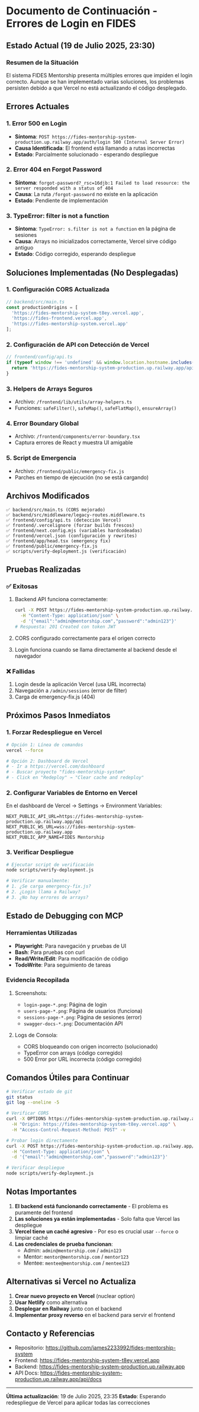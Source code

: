 # Documento de Continuación - Errores de Login en FIDES

## Estado Actual (19 de Julio 2025, 23:30)

### Resumen de la Situación
El sistema FIDES Mentorship presenta múltiples errores que impiden el login correcto. Aunque se han implementado varias soluciones, los problemas persisten debido a que Vercel no está actualizando el código desplegado.

## Errores Actuales

### 1. Error 500 en Login
- **Síntoma**: `POST https://fides-mentorship-system-production.up.railway.app/auth/login 500 (Internal Server Error)`
- **Causa Identificada**: El frontend está llamando a rutas incorrectas
- **Estado**: Parcialmente solucionado - esperando despliegue

### 2. Error 404 en Forgot Password
- **Síntoma**: `forgot-password?_rsc=16djb:1 Failed to load resource: the server responded with a status of 404`
- **Causa**: La ruta `/forgot-password` no existe en la aplicación
- **Estado**: Pendiente de implementación

### 3. TypeError: filter is not a function
- **Síntoma**: `TypeError: s.filter is not a function` en la página de sesiones
- **Causa**: Arrays no inicializados correctamente, Vercel sirve código antiguo
- **Estado**: Código corregido, esperando despliegue

## Soluciones Implementadas (No Desplegadas)

### 1. Configuración CORS Actualizada
```typescript
// backend/src/main.ts
const productionOrigins = [
  'https://fides-mentorship-system-t8ey.vercel.app',
  'https://fides-frontend.vercel.app',
  'https://fides-mentorship-system.vercel.app'
];
```

### 2. Configuración de API con Detección de Vercel
```typescript
// frontend/config/api.ts
if (typeof window !== 'undefined' && window.location.hostname.includes('vercel.app')) {
  return 'https://fides-mentorship-system-production.up.railway.app/api';
}
```

### 3. Helpers de Arrays Seguros
- Archivo: `/frontend/lib/utils/array-helpers.ts`
- Funciones: `safeFilter()`, `safeMap()`, `safeFlatMap()`, `ensureArray()`

### 4. Error Boundary Global
- Archivo: `/frontend/components/error-boundary.tsx`
- Captura errores de React y muestra UI amigable

### 5. Script de Emergencia
- Archivo: `/frontend/public/emergency-fix.js`
- Parches en tiempo de ejecución (no se está cargando)

## Archivos Modificados
```
✅ backend/src/main.ts (CORS mejorado)
✅ backend/src/middleware/legacy-routes.middleware.ts
✅ frontend/config/api.ts (detección Vercel)
✅ frontend/.vercelignore (forzar builds frescos)
✅ frontend/next.config.mjs (variables hardcodeadas)
✅ frontend/vercel.json (configuración y rewrites)
✅ frontend/app/head.tsx (emergency fix)
✅ frontend/public/emergency-fix.js
✅ scripts/verify-deployment.js (verificación)
```

## Pruebas Realizadas

### ✅ Exitosas
1. Backend API funciona correctamente:
   ```bash
   curl -X POST https://fides-mentorship-system-production.up.railway.app/api/auth/login \
     -H "Content-Type: application/json" \
     -d '{"email":"admin@mentorship.com","password":"admin123"}'
   # Respuesta: 201 Created con token JWT
   ```

2. CORS configurado correctamente para el origen correcto

3. Login funciona cuando se llama directamente al backend desde el navegador

### ❌ Fallidas
1. Login desde la aplicación Vercel (usa URL incorrecta)
2. Navegación a `/admin/sessions` (error de filter)
3. Carga de emergency-fix.js (404)

## Próximos Pasos Inmediatos

### 1. Forzar Redespliegue en Vercel
```bash
# Opción 1: Línea de comandos
vercel --force

# Opción 2: Dashboard de Vercel
# - Ir a https://vercel.com/dashboard
# - Buscar proyecto "fides-mentorship-system"
# - Click en "Redeploy" → "Clear cache and redeploy"
```

### 2. Configurar Variables de Entorno en Vercel
En el dashboard de Vercel → Settings → Environment Variables:
```
NEXT_PUBLIC_API_URL=https://fides-mentorship-system-production.up.railway.app/api
NEXT_PUBLIC_WS_URL=wss://fides-mentorship-system-production.up.railway.app
NEXT_PUBLIC_APP_NAME=FIDES Mentorship
```

### 3. Verificar Despliegue
```bash
# Ejecutar script de verificación
node scripts/verify-deployment.js

# Verificar manualmente:
# 1. ¿Se carga emergency-fix.js?
# 2. ¿Login llama a Railway?
# 3. ¿No hay errores de arrays?
```

## Estado de Debugging con MCP

### Herramientas Utilizadas
- **Playwright**: Para navegación y pruebas de UI
- **Bash**: Para pruebas con curl
- **Read/Write/Edit**: Para modificación de código
- **TodoWrite**: Para seguimiento de tareas

### Evidencia Recopilada
1. Screenshots:
   - `login-page-*.png`: Página de login
   - `users-page-*.png`: Página de usuarios (funciona)
   - `sessions-page-*.png`: Página de sesiones (error)
   - `swagger-docs-*.png`: Documentación API

2. Logs de Consola:
   - CORS bloqueando con origen incorrecto (solucionado)
   - TypeError con arrays (código corregido)
   - 500 Error por URL incorrecta (código corregido)

## Comandos Útiles para Continuar

```bash
# Verificar estado de git
git status
git log --oneline -5

# Verificar CORS
curl -X OPTIONS https://fides-mentorship-system-production.up.railway.app/api/auth/login \
  -H "Origin: https://fides-mentorship-system-t8ey.vercel.app" \
  -H "Access-Control-Request-Method: POST" -v

# Probar login directamente
curl -X POST https://fides-mentorship-system-production.up.railway.app/api/auth/login \
  -H "Content-Type: application/json" \
  -d '{"email":"admin@mentorship.com","password":"admin123"}'

# Verificar despliegue
node scripts/verify-deployment.js
```

## Notas Importantes

1. **El backend está funcionando correctamente** - El problema es puramente del frontend
2. **Las soluciones ya están implementadas** - Solo falta que Vercel las despliegue
3. **Vercel tiene un caché agresivo** - Por eso es crucial usar `--force` o limpiar caché
4. **Las credenciales de prueba funcionan**:
   - Admin: `admin@mentorship.com` / `admin123`
   - Mentor: `mentor@mentorship.com` / `mentor123`
   - Mentee: `mentee@mentorship.com` / `mentee123`

## Alternativas si Vercel no Actualiza

1. **Crear nuevo proyecto en Vercel** (nuclear option)
2. **Usar Netlify** como alternativa
3. **Desplegar en Railway** junto con el backend
4. **Implementar proxy reverso** en el backend para servir el frontend

## Contacto y Referencias

- Repositorio: https://github.com/james2233992/fides-mentorship-system
- Frontend: https://fides-mentorship-system-t8ey.vercel.app
- Backend: https://fides-mentorship-system-production.up.railway.app
- API Docs: https://fides-mentorship-system-production.up.railway.app/api/docs

---

**Última actualización**: 19 de Julio 2025, 23:35
**Estado**: Esperando redespliegue de Vercel para aplicar todas las correcciones